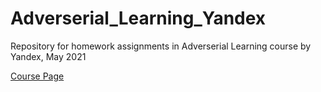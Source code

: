 # Adverserial_Learning_Yandex
Repository for homework assignments in Adverserial Learning course by Yandex, May 2021

[Course Page](https://yandexdataschool.com/israel/course/adversarial_learning)
